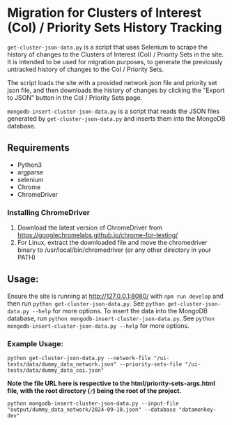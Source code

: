 # Migration for Clusters of Interest (CoI) / Priority Sets History Tracking

`get-cluster-json-data.py` is a script that uses Selenium to scrape the history of changes to the Clusters of Interest (CoI) / Priority Sets in the site. It is intended to be used for migration purposes, to generate the previously untracked history of changes to the CoI / Priority Sets. 

The script loads the site with a provided network json file and priority set json file, and then downloads the history of changes by clicking the "Export to JSON" button in the CoI / Priority Sets page.

`mongodb-insert-cluster-json-data.py` is a script that reads the JSON files generated by `get-cluster-json-data.py` and inserts them into the MongoDB database.

## Requirements
- Python3
- argparse
- selenium
- Chrome
- ChromeDriver

### Installing ChromeDriver 

1. Download the latest version of ChromeDriver from https://googlechromelabs.github.io/chrome-for-testing/
2. For Linux, extract the downloaded file and move the chromedriver binary to /usr/local/bin/chromedriver (or any other directory in your PATH)

## Usage: 

Ensure the site is running at http://127.0.0.1:8080/ with `npm run develop` and then run `python get-cluster-json-data.py`. See `python get-cluster-json-data.py --help` for more options. To insert the data into the MongoDB database, run `python mongodb-insert-cluster-json-data.py`. See `python mongodb-insert-cluster-json-data.py --help` for more options.

### Example Usage:

```
python get-cluster-json-data.py --network-file "/ui-tests/data/dummy_data_network.json" --priority-sets-file "/ui-tests/data/dummy_data_coi.json"
```

**Note the file URL here is respective to the html/priority-sets-args.html file, with the root directory (`/`) being the root of the project.**

```
python mongodb-insert-cluster-json-data.py --input-file "output/dummy_data_network/2024-09-10.json" --database "datamonkey-dev"
```

